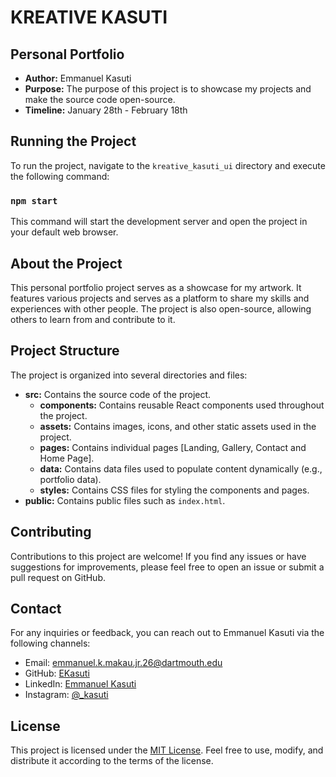 # KREATIVE KASUTI

## Personal Portfolio

- **Author:** Emmanuel Kasuti
- **Purpose:** The purpose of this project is to showcase my projects and make the source code open-source.
- **Timeline:** January 28th - February 18th

## Running the Project

To run the project, navigate to the `kreative_kasuti_ui` directory and execute the following command:

### `npm start`

This command will start the development server and open the project in your default web browser.

## About the Project

This personal portfolio project serves as a showcase for my artwork. It features various projects and serves as a platform to share my skills and experiences with other people. The project is also open-source, allowing others to learn from and contribute to it. 


## Project Structure

The project is organized into several directories and files:

- **src:** Contains the source code of the project.
  - **components:** Contains reusable React components used throughout the project.
  - **assets:** Contains images, icons, and other static assets used in the project.
  - **pages:** Contains individual pages [Landing, Gallery, Contact and Home Page].
  - **data:** Contains data files used to populate content dynamically (e.g., portfolio data).
  - **styles:** Contains CSS files for styling the components and pages.
- **public:** Contains public files such as `index.html`.

## Contributing

Contributions to this project are welcome! If you find any issues or have suggestions for improvements, please feel free to open an issue or submit a pull request on GitHub.

## Contact

For any inquiries or feedback, you can reach out to Emmanuel Kasuti via the following channels:

- Email: emmanuel.k.makau.jr.26@dartmouth.edu
- GitHub: [EKasuti](https://github.com/EKasuti)
- LinkedIn: [Emmanuel Kasuti](https://www.linkedin.com/in/emmanuel-kasuti/)
- Instagram: [@_kasuti](https://www.instagram.com/_kasuti/)

## License

This project is licensed under the [MIT License](LICENSE). Feel free to use, modify, and distribute it according to the terms of the license.